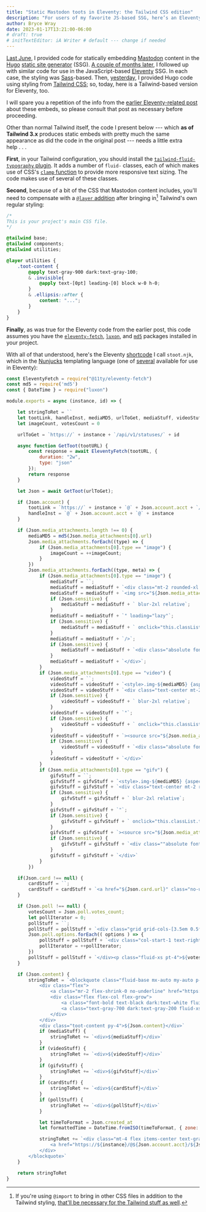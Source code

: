 ```yaml
---
title: "Static Mastodon toots in Eleventy: the Tailwind CSS edition"
description: "For users of my favorite JS-based SSG, here’s an Eleventy version of the Tailwind-based toots-embedding shortcode I offered yesterday."
author: Bryce Wray
date: 2023-01-17T13:21:00-06:00
# draft: true
# initTextEditor: iA Writer # default --- change if needed
---
```


[Last June](/posts/2022/06/static-mastodon-toots-hugo/), I provided code for statically embedding [Mastodon](https://joinmastodon.org) content in the [Hugo](https://gohugo.io) [static site generator](https://jamstack.org/generators) (SSG). [A couple of months later](/posts/2022/08/static-embeds-eleventy/), I followed up with similar code for use in the JavaScript-based [Eleventy](https://11ty.dev) SSG. In each case, the styling was [Sass](https://sass-lang.com)-based. Then, [yesterday](/posts/2023/01/static-mastodon-toots-hugo-tailwind-css-edition/), I provided Hugo code using styling from [Tailwind CSS](https://tailwindcss.com); so, today, here is a Tailwind-based version for Eleventy, too.

<!--more-->

I will spare you a repetition of the info from the [earlier Eleventy-related post](/posts/2022/08/static-embeds-eleventy/) about these embeds, so please consult that post as necessary before proceeding.

Other than normal Tailwind itself, the code I present below --- which **as of Tailwind 3.x** produces static embeds with pretty much the same appearance as did the code in the original post --- needs a little extra help . . .

**First**, in your Tailwind configuration, you should install the [`tailwind-fluid-typography` plugin](https://github.com/craigrileyuk/tailwind-fluid-typography). It adds a number of `fluid-` classes, each of which makes use of CSS's [`clamp` function](https://developer.mozilla.org/en-US/docs/Web/CSS/clamp) to provide more responsive text sizing. The code makes use of several of these classes.

**Second**, because of a bit of the CSS that Mastodon content includes, you'll need to compensate with a [`@layer` addition](https://tailwindcss.com/docs/adding-custom-styles#using-css-and-layer) after bringing in[^myImport] Tailwind's own regular styling:

[^myImport]: If you're using `@import` to bring in other CSS files in addition to the Tailwind styling, [that'll be necessary for the Tailwind stuff as well](https://tailwindcss.com/docs/using-with-preprocessors#build-time-imports).

```css
/*
This is your project's main CSS file.
*/

@tailwind base;
@tailwind components;
@tailwind utilities;

@layer utilities {
	.toot-content {
		@apply text-gray-900 dark:text-gray-100;
		& .invisible{
			@apply text-[0pt] leading-[0] block w-0 h-0;
		}
		& .ellipsis::after {
			content: "...";
		}
	}
}
```

**Finally**, as was true for the Eleventy code from the earlier post, this code assumes you have the [`eleventy-fetch`](https://github.com/11ty/eleventy-fetch), [`luxon`](https://github.com/moment/luxon), and [`md5`](https://github.com/pvorb/node-md5) packages installed in your project.

With all of that understood, here's the Eleventy [shortcode](https://www.11ty.dev/docs/shortcodes/) I call `stoot.njk`, which in the [Nunjucks](https://mozilla.github.io/nunjucks/) templating language (one of [several](https://www.11ty.dev/docs/languages/) available for use in Eleventy):

```js
const EleventyFetch = require("@11ty/eleventy-fetch")
const md5 = require('md5')
const { DateTime } = require("luxon")

module.exports = async (instance, id) => {

	let stringToRet = ``
	let tootLink, handleInst, mediaMD5, urlToGet, mediaStuff, videoStuff, gifvStuff, cardStuff, pollStuff = ''
	let imageCount, votesCount = 0

	urlToGet = `https://` + instance + `/api/v1/statuses/` + id

	async function GetToot(tootURL) {
		const response = await EleventyFetch(tootURL, {
			duration: "2w",
			type: "json"
		});
		return response
	}

	let Json = await GetToot(urlToGet);

	if (Json.account) {
		tootLink = `https://` + instance + `@` + Json.account.acct + `/status/` + id
		handleInst = `@` + Json.account.acct + `@` + instance
	}

	if (Json.media_attachments.length !== 0) {
		mediaMD5 = md5(Json.media_attachments[0].url)
		Json.media_attachments.forEach((type) => {
			if (Json.media_attachments[0].type == "image") {
				imageCount = ++imageCount;
			}
		})
		Json.media_attachments.forEach((type, meta) => {
			if (Json.media_attachments[0].type == "image") {
				mediaStuff = ``;
				mediaStuff = mediaStuff + `<div class="mt-2 rounded-xl overflow-hidden grid grid-cols-1 gap-[2px]"><style>.img-${mediaMD5} {aspect-ratio: ${Json.media_attachments[0].meta.original.width} / ${Json.media_attachments[0].meta.original.height}}</style>`;
				mediaStuff = mediaStuff + `<img src="${Json.media_attachments[0].url}" alt="Image ${Json.media_attachments[0].id} from toot ${id} on ${instance}" class="tweet-media-img img-${mediaMD5}`;
				if (Json.sensitive) {
					mediaStuff = mediaStuff + ` blur-2xl relative`;
				}
				mediaStuff = mediaStuff + `" loading="lazy"`;
				if (Json.sensitive) {
					mediaStuff = mediaStuff + ` onclick="this.classList.toggle('!blur-none !z-[9999] relative')"`;
				}
				mediaStuff = mediaStuff + `/>`;
				if (Json.sensitive) {
					mediaStuff = mediaStuff + `<div class="absolute font-bold w-full top-[40%] text-white text-center text-2xl leading-tight">Sensitive content<br />(flagged&nbsp;at&nbsp;origin)</div>`;
				}
				mediaStuff = mediaStuff + `</div>`;
			}
			if (Json.media_attachments[0].type == "video") {
				videoStuff = ``;
				videoStuff = videoStuff + `<style>.img-${mediaMD5} {aspect-ratio: ${Json.media_attachments[0].meta.original.width} / ${Json.media_attachments[0].meta.original.height}}</style>`;
				videoStuff = videoStuff + `<div class="text-center mt-2 rounded-xl overflow-hidden grid grid-cols-1 gap-[2px]"><video muted playsinline controls class="text-center w-full h-auto aspect-square object-cover img-${mediaMD5}`;
				if (Json.sensitive) {
					videoStuff = videoStuff + ` blur-2xl relative`;
				}
				videoStuff = videoStuff + `"`;
				if (Json.sensitive) {
					videoStuff = videoStuff + ` onclick="this.classList.toggle('!blur-none !z-[9999] relative')"`;
				}
				videoStuff = videoStuff + `><source src="${Json.media_attachments[0].url}"><p class="fluid-xs text-center">(Your browser doesn&rsquo;t support the <code>video</code> tag.)</p></video>`;
				if (Json.sensitive) {
					videoStuff = videoStuff + `<div class="absolute font-bold w-full top-[40%] text-white text-center text-2xl leading-tight">Sensitive content<br />(flagged&nbsp;at&nbsp;origin)</div>`;
				}
				videoStuff = videoStuff + `</div>`
			}
			if (Json.media_attachments[0].type == "gifv") {
				gifvStuff = ``;
				gifvStuff = gifvStuff + `<style>.img-${mediaMD5} {aspect-ratio: ${Json.media_attachments[0].meta.original.width} / ${Json.media_attachments[0].meta.original.height}}</style>`;
				gifvStuff = gifvStuff + `<div class="text-center mt-2 rounded-xl overflow-hidden grid grid-cols-1 gap-[2px]"><video loop autoplay muted playsinline controls controlslist="nofullscreen" class="text-center w-full h-auto aspect-square object-cover img-${mediaMD5}`;
				if (Json.sensitive) {
					gifvStuff = gifvStuff + ` blur-2xl relative`;
				}
				gifvStuff = gifvStuff + `"`;
				if (Json.sensitive) {
					gifvStuff = gifvStuff + ` onclick="this.classList.toggle('!blur-none !z-[9999] relative')"`;
				}
				gifvStuff = gifvStuff + `><source src="${Json.media_attachments[0].url}"><p class="fluid-xs text-center">(Your browser doesn&rsquo;t support the <code>video</code> tag.)</p></video>`;
				if (Json.sensitive) {
					gifvStuff = gifvStuff + `<div class=""absolute font-bold w-full top-[40%] text-white text-center text-2xl leading-tight">Sensitive content<br />(flagged&nbsp;at&nbsp;origin)</div>`;
				}
				gifvStuff = gifvStuff + `</div>`
			}
		})

	if(Json.card !== null) {
		cardStuff = ``;
		cardStuff = cardStuff + `<a href="${Json.card.url}" class="no-underline decoration-transparent text-gray-700 dark:text-gray-300" rel="noopener"><div class="relative md:flex border border-gray-700 dark:border-gray-200 rounded-md mt-4 decoration-transparent overflow-hidden"><div class="flex-100 md:flex-200 relative"><img src="${Json.card.image}" alt="Card image from ${instance} toot ${id}" loading="lazy" class="block m-0 w-full h-full object-cover bg-cover bg-[50%]" /></div><div class="flex-auto overflow-hidden p-3 leading-normal"><p class="font-bold fluid-sm !tracking-normal !leading-normal">${Json.card.title}</p><p class="fluid-xs !leading-normal !tracking-normal">${Json.card.description}</p></div></div></a>`;
	}

	if (Json.poll !== null) {
		votesCount = Json.poll.votes_count;
		let pollIterator = 0;
		pollStuff = ``;
		pollStuff = pollStuff + `<div class="grid grid-cols-[3.5em 0.5fr 1fr] gap-[1em]leading-none">`;
		Json.poll.options.forEach(( options ) => {
			pollStuff = pollStuff + `<div class="col-start-1 text-right"><strong>${((Json.poll.options[pollIterator].votes_count)/(votesCount)).toLocaleString("en", {style: "percent", minimumFractionDigits: 1, maximumFractionDigits: 1})}</strong></div><div class="col-start-2"><meter class="w-full" id="vote-count" max="${votesCount}" value=${Json.poll.options[pollIterator].votes_count}></meter></div><div class="col-start-3">${Json.poll.options[pollIterator].title}</div>`;
			pollIterator = ++pollIterator;
		})
		pollStuff = pollStuff + `</div><p class="fluid-xs pt-4">${votesCount} people</p>`;
	}

	if (Json.content) {
		stringToRet = `<blockquote class="fluid-base mx-auto my-auto p-4 border-2 border-gray-700 dark:border-gray-200 rounded-xl bg-white dark:bg-gray-900 w-full md:w-[80%]" cite="${tootLink}" data-pagefind-ignore>
			<div class="flex">
				<a class="mr-2 flex-shrink-0 no-underline" href="https://${instance}/@${Json.account.acct}" rel="noopener"><img class="w-[48px] h-auto rounded-full" src="${Json.account.avatar}" alt="Mastodon avatar for ${handleInst}" loading="lazy" /></a>
				<div class="flex flex-col flex-grow">
					<a class="font-bold text-black dark:text-white fluid-sm lg:fluid-base !tracking-normal no-underline" href="https://${instance}/@${Json.account.acct}" rel="noopener">${Json.account.display_name}</a>
					<a class="text-gray-700 dark:text-gray-200 fluid-xs lg:fluid-sm !leading-none !tracking-normal no-underline" href="https://${instance}/@${Json.account.acct}" rel="noopener">${handleInst}</a>
				</div>
			</div>
			<div class="toot-content py-4">${Json.content}</div>`
			if (mediaStuff) {
				stringToRet += `<div>${mediaStuff}</div>`
			}
			if (videoStuff) {
				stringToRet += `<div>${videoStuff}</div>`
			}
			if (gifvStuff) {
				stringToRet += `<div>${gifvStuff}</div>`
			}
			if (cardStuff) {
				stringToRet += `<div>${cardStuff}</div>`
			}
			if (pollStuff) {
				stringToRet += `<div>${pollStuff}</div>`
			}

			let timeToFormat = Json.created_at
			let formattedTime = DateTime.fromISO(timeToFormat, { zone: "utc" }).toFormat("h:mm a • MMMM d, yyyy")

			stringToRet += `<div class="mt-4 flex items-center text-gray-500 dark:text-gray-300 fluid-sm !tracking-normal">
				<a href="https://${instance}/@${Json.account.acct}/${Json.id}" class="text-gray-600 dark:text-gray-300 no-underline" rel="noopener">${formattedTime}</a>&nbsp;<span class="fluid-xs">(UTC)</span>
			</div>
		</blockquote>`
	}

	return stringToRet
}
```